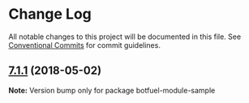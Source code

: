 # Change Log

All notable changes to this project will be documented in this file.
See [Conventional Commits](https://conventionalcommits.org) for commit guidelines.

<a name="7.1.1"></a>
## [7.1.1](https://github.com/Botfuel/bot-sdk2/compare/v7.1.0...v7.1.1) (2018-05-02)

**Note:** Version bump only for package botfuel-module-sample
